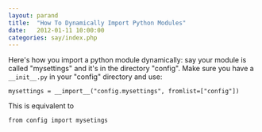 ```yaml
---
layout: parand
title:  "How To Dynamically Import Python Modules"
date:   2012-01-11 10:00:00
categories: say/index.php
---
```

Here's how you import a python module dynamically: say your module is called "mysettings" and it's in the directory "config". Make sure you have a `__init__.py` in your "config" directory and use:
    
    
    mysettings = __import__("config.mysettings", fromlist=["config"])
    
    

This is equivalent to
    
    
    from config import mysetings
    
